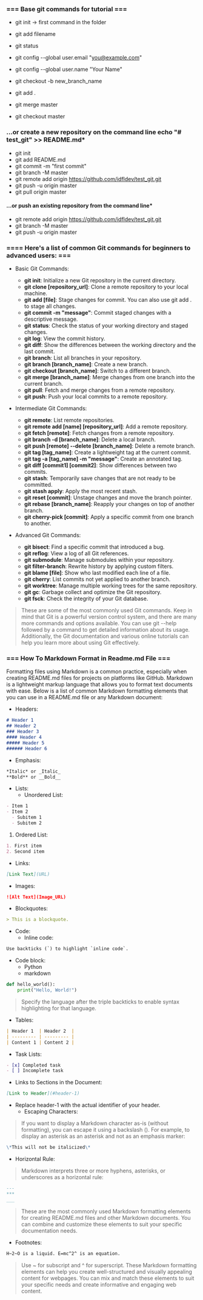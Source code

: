 
### === Base git commands for tutorial ===

- git init -> first command in the folder
- git add filename
- git status

- git config --global user.email "<you@example.com>"
- git config --global user.name "Your Name"

- git checkout -b new_branch_name
- git add .
- git merge master
- git checkout master

### …or create a new repository on the command line echo "# test_git" >> README.md*

- git init
- git add README.md
- git commit -m "first commit"
- git branch -M master
- git remote add origin <https://github.com/idfldev/test_git.git>
- git push -u origin master
- git pull origin master

#### …or push an existing repository from the command line*

- git remote add origin <https://github.com/idfldev/test_git.git>
- git branch -M master
- git push -u origin master

### ==== Here's a list of common Git commands for beginners to advanced users: ===

- Basic Git Commands:
  - **git init**: Initialize a new Git repository in the current directory.
  - **git clone [repository_url]**: Clone a remote repository to your local machine.
  - **git add [file]**: Stage changes for commit. You can also use git add . to stage all changes.
  - **git commit -m "message"**: Commit staged changes with a descriptive message.
  - **git status**: Check the status of your working directory and staged changes.
  - **git log**: View the commit history.
  - **git diff**: Show the differences between the working directory and the last commit.
  - **git branch**: List all branches in your repository.
  - **git branch [branch_name]**: Create a new branch.
  - **git checkout [branch_name]**: Switch to a different branch.
  - **git merge [branch_name]**: Merge changes from one branch into the current branch.
  - **git pull**: Fetch and merge changes from a remote repository.
  - **git push**: Push your local commits to a remote repository.

- Intermediate Git Commands:
  - **git remote**: List remote repositories.
  - **git remote add [name] [repository_url]**: Add a remote repository.
  - **git fetch [remote]**: Fetch changes from a remote repository.
  - **git branch -d [branch_name]**: Delete a local branch.
  - **git push [remote] --delete [branch_name]**: Delete a remote branch.
  - **git tag [tag_name]**: Create a lightweight tag at the current commit.
  - **git tag -a [tag_name] -m "message"**: Create an annotated tag.
  - **git diff [commit1] [commit2]**: Show differences between two commits.
  - **git stash**: Temporarily save changes that are not ready to be committed.
  - **git stash apply**: Apply the most recent stash.
  - **git reset [commit]**: Unstage changes and move the branch pointer.
  - **git rebase [branch_name]**: Reapply your changes on top of another branch.
  - **git cherry-pick [commit]**: Apply a specific commit from one branch to another.

- Advanced Git Commands:
  - **git bisect**: Find a specific commit that introduced a bug.
  - **git reflog**: View a log of all Git references.
  - **git submodule**: Manage submodules within your repository.
  - **git filter-branch**: Rewrite history by applying custom filters.
  - **git blame [file]**: Show who last modified each line of a file.
  - **git cherry**: List commits not yet applied to another branch.
  - **git worktree**: Manage multiple working trees for the same repository.
  - **git gc**: Garbage collect and optimize the Git repository.
  - **git fsck**: Check the integrity of your Git database.
  
>These are some of the most commonly used Git commands. Keep in mind that Git is a powerful version control system,
>and there are many more commands and options available. You can use git --help followed by a command to get detailed
>information about its usage. Additionally, the Git documentation and various
>online tutorials can help you learn more about using Git effectively.

### === How To Markdown Format in Readme.md File ===

Formatting files using Markdown is a common practice,
especially when creating README.md files for projects
on platforms like GitHub. Markdown is a lightweight markup
language that allows you to format text documents with ease.
Below is a list of common Markdown formatting elements that
you can use in a README.md file or any Markdown document:

- Headers:

```markdown
# Header 1
## Header 2
### Header 3
#### Header 4
##### Header 5
###### Header 6
```

- Emphasis:

```markdown
*Italic* or _Italic_
**Bold** or __Bold__
```

- Lists:
  - Unordered List:

```markdown
- Item 1
- Item 2
  - Subitem 1
  - Subitem 2
```

1. Ordered List:

```markdown
1. First item
2. Second item
```

- Links:

```markdown
[Link Text](URL)
```

- Images:

```markdown
![Alt Text](Image_URL)
```

- Blockquotes:

```markdown
> This is a blockquote.
```

- Code:
  - Inline code:

```python
Use backticks (`) to highlight `inline code`.
```

- Code block:
  - Python
  - markdown

```python
def hello_world():
    print("Hello, World!")
```

> Specify the language after the triple backticks to enable syntax highlighting for that language.

- Tables:

```markdown
| Header 1  | Header 2  |
| --------- | --------- |
| Content 1 | Content 2 |
```

- Task Lists:

```markdown
- [x] Completed task
- [ ] Incomplete task
```

- Links to Sections in the Document:

```markdown
[Link to Header](#header-1)
```

- Replace header-1 with the actual identifier of your header.
  - Escaping Characters:

> If you want to display a Markdown character as-is (without formatting), you can escape it using a backslash (\). For example, to display an asterisk as an asterisk and not as an emphasis marker:

```markdown
\*This will not be italicized\*
```

- Horizontal Rule:

> Markdown interprets three or more hyphens, asterisks, or underscores as a horizontal rule:

```markdown
---
***
___
```

> These are the most commonly used Markdown formatting elements for
> creating README.md files and other Markdown documents.
> You can combine and customize these elements to
> suit your specific documentation needs.

- Footnotes:

```markdown
H~2~O is a liquid. E=mc^2^ is an equation.
```

> Use ~ for subscript and ^ for superscript.
> These Markdown formatting elements can help you create well-structured and visually appealing content for webpages.
> You can mix and match these elements to suit your specific needs and create informative and engaging web content.

